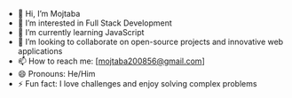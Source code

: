 - 👋 Hi, I’m Mojtaba
- 👀 I’m interested in Full Stack Development
- 🌱 I’m currently learning JavaScript
- 💞 I’m looking to collaborate on open-source projects and innovative web applications
- 📫 How to reach me: [mojtaba200856@gmail.com]
- 😄 Pronouns: He/Him
- ⚡ Fun fact: I love challenges and enjoy solving complex problems
<!---
TufM0/TufM0 is a ✨ special ✨ repository because its `README.md` (this file) appears on your GitHub profile.
You can click the Preview link to take a look at your changes.
--->
